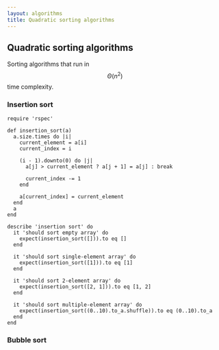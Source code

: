 ```yaml
---
layout: algorithms
title: Quadratic sorting algorithms
---
```


## Quadratic sorting algorithms

Sorting algorithms that run in $$ \Theta(n^2) $$ time complexity.

### Insertion sort

~~~
require 'rspec'

def insertion_sort(a)
  a.size.times do |i|
    current_element = a[i]
    current_index = i

    (i - 1).downto(0) do |j|
      a[j] > current_element ? a[j + 1] = a[j] : break

      current_index -= 1
    end

    a[current_index] = current_element
  end
  a
end

describe 'insertion sort' do
  it 'should sort empty array' do
    expect(insertion_sort([])).to eq []
  end

  it 'should sort single-element array' do
    expect(insertion_sort([1])).to eq [1]
  end

  it 'should sort 2-element array' do
    expect(insertion_sort([2, 1])).to eq [1, 2]
  end

  it 'should sort multiple-element array' do
    expect(insertion_sort((0..10).to_a.shuffle)).to eq (0..10).to_a
  end
end
~~~

### Bubble sort